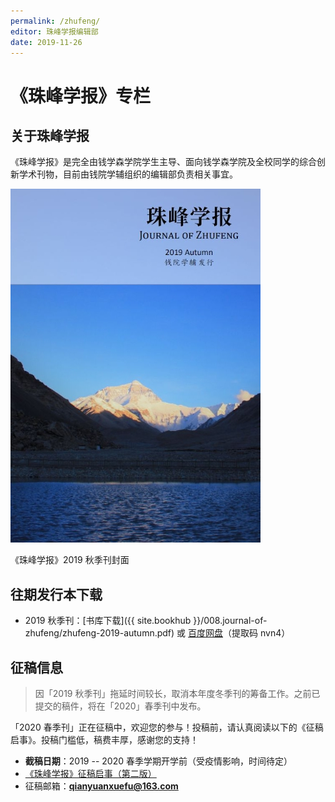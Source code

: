 ```yaml
---
permalink: /zhufeng/
editor: 珠峰学报编辑部
date: 2019-11-26
---
```


# 《珠峰学报》专栏

## 关于珠峰学报

《珠峰学报》是完全由钱学森学院学生主导、面向钱学森学院及全校同学的综合创新学术刊物，目前由钱院学辅组织的编辑部负责相关事宜。

![2019 秋季刊封面](/img/zhufeng/zhufeng-preface.jpg)

<fig-cap>《珠峰学报》2019 秋季刊封面</fig-cap>

## 往期发行本下载

- 2019 秋季刊：[书库下载]({{ site.bookhub }}/008.journal-of-zhufeng/zhufeng-2019-autumn.pdf) 或 [百度网盘](https://pan.baidu.com/s/1MU5KZX4mK2eIJftDaGCOxg)（提取码 nvn4）

## 征稿信息

> 因「2019 秋季刊」拖延时间较长，取消本年度冬季刊的筹备工作。之前已提交的稿件，将在「2020」春季刊中发布。

「2020 春季刊」正在征稿中，欢迎您的参与！投稿前，请认真阅读以下的《征稿启事》。投稿门槛低，稿费丰厚，感谢您的支持！

- **截稿日期**：2019 -- 2020 春季学期开学前（受疫情影响，时间待定）
- [《珠峰学报》征稿启事（第二版）](/2019/10/18/journal-of-zhufeng-call-of-papers)
- 征稿邮箱：**qianyuanxuefu@163.com**
